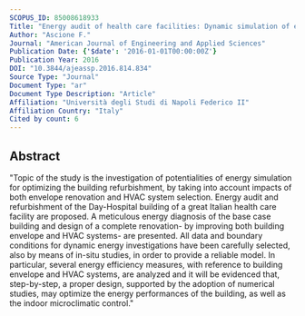 ```yaml
---
SCOPUS_ID: 85008618933
Title: "Energy audit of health care facilities: Dynamic simulation of energy performances and energy-oriented refurbishment of system and equipment for microclimatic control"
Author: "Ascione F."
Journal: "American Journal of Engineering and Applied Sciences"
Publication Date: {'$date': '2016-01-01T00:00:00Z'}
Publication Year: 2016
DOI: "10.3844/ajeassp.2016.814.834"
Source Type: "Journal"
Document Type: "ar"
Document Type Description: "Article"
Affiliation: "Università degli Studi di Napoli Federico II"
Affiliation Country: "Italy"
Cited by count: 6
---
```


## Abstract
"Topic of the study is the investigation of potentialities of energy simulation for optimizing the building refurbishment, by taking into account impacts of both envelope renovation and HVAC system selection. Energy audit and refurbishment of the Day-Hospital building of a great Italian health care facility are proposed. A meticulous energy diagnosis of the base case building and design of a complete renovation- by improving both building envelope and HVAC systems- are presented. All data and boundary conditions for dynamic energy investigations have been carefully selected, also by means of in-situ studies, in order to provide a reliable model. In particular, several energy efficiency measures, with reference to building envelope and HVAC systems, are analyzed and it will be evidenced that, step-by-step, a proper design, supported by the adoption of numerical studies, may optimize the energy performances of the building, as well as the indoor microclimatic control."
